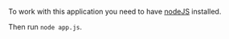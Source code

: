 To work with this application you need to have [nodeJS](https://nodejs.dev) installed.

Then run `node app.js`.
